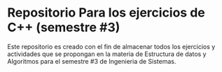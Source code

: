 # Repositorio Para los ejercicios de C++ (semestre #3)
Este repositorio es creado con el fin de almacenar todos los ejercicios y actividades que se propongan
en la materia de Estructura de datos y Algoritmos para el semestre #3 de Ingenieria de Sistemas.
